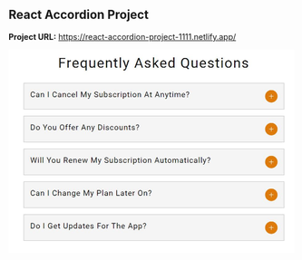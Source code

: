 ## React Accordion Project

**Project URL:**
https://react-accordion-project-1111.netlify.app/

<a href='https://react-accordion-project-1111.netlify.app/' target='_blank'>
<img src='./src/assets/accordion.jpg' width='700' alt='tours project image'>
</a>
